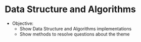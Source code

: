 # Data Structure and Algorithms
* Objective:
  * Show Data Structure and Algorithms implementations
  * Show methods to resolve questions about the theme
  

